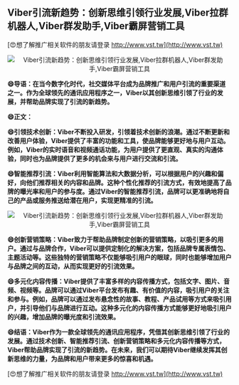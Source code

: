 ## **Viber引流新趋势：创新思维引领行业发展,Viber拉群机器人,Viber群发助手,Viber霸屏营销工具**

[😍想了解推广相关软件的朋友请登录 http://www.vst.tw](http://www.vst.tw)

 <center><img src="https://vst.tw/MP4/tuiguang/png/1.png" alt="Viber引流新趋势：创新思维引领行业发展,Viber拉群机器人,Viber群发助手,Viber霸屏营销工具"></center>

**😄导语：在当今数字化时代，社交媒体平台成为品牌推广和用户引流的重要渠道之一。作为全球领先的通讯应用程序之一，Viber以其创新思维引领了行业的发展，并帮助品牌实现了引流的新趋势。**

**😄正文：**

**😄引领技术创新：Viber不断投入研发，引领着技术创新的浪潮。通过不断更新和改善用户体验，Viber提供了丰富的功能和工具，使品牌能够更好地与用户互动。例如，Viber的实时语音和视频通话功能，为用户提供了更直观、真实的沟通体验，同时也为品牌提供了更多的机会来与用户进行交流和引流。**

**😄智能推荐引流：Viber利用智能算法和大数据分析，可以根据用户的兴趣和偏好，向他们推荐相关的内容和品牌。这种个性化推荐的引流方式，有效地提高了品牌的曝光率和用户的参与度。通过Viber的智能推荐引流，品牌可以更准确地将自己的产品或服务推送给潜在用户，实现更精准的引流。**

 <center><img src="https://vst.tw/MP4/tuiguang/png/0.png" alt="Viber引流新趋势：创新思维引领行业发展,Viber拉群机器人,Viber群发助手,Viber霸屏营销工具"></center>

**😄创新营销策略：Viber致力于帮助品牌制定创新的营销策略，以吸引更多的用户。通过与品牌合作，Viber可以提供定制化的解决方案，包括品牌专属表情包、主题活动等。这些独特的营销策略不仅能够吸引用户的眼球，同时也能够增加用户与品牌之间的互动，从而实现更好的引流效果。**

**😄多元化内容传播：Viber提供了丰富多样的内容传播方式，包括文字、图片、音频、视频等。品牌可以通过Viber平台发布有趣、有价值的内容，吸引用户的关注和参与。例如，品牌可以通过发布悬念性的故事、教程、产品试用等方式来吸引用户，并引导他们与品牌进行互动。这种多元化的内容传播方式能够更好地吸引用户的兴趣，增加品牌的曝光度和引流效果。**

**😄结语：Viber作为一款全球领先的通讯应用程序，凭借其创新思维引领了行业的发展。通过技术创新、智能推荐引流、创新营销策略和多元化内容传播等方式，Viber帮助品牌实现了引流的新趋势。在未来，我们可以期待Viber继续发挥其创新思维的力量，为品牌和用户带来更多的惊喜和机遇。**

[😍想了解推广相关软件的朋友请登录 http://www.vst.tw](http://www.vst.tw)



